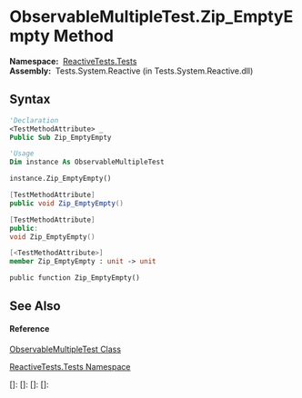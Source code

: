 # ObservableMultipleTest.Zip\_EmptyEmpty Method

**Namespace:**  [ReactiveTests.Tests](ReactiveTests.Tests\ReactiveTests.Tests.md)  
**Assembly:**  Tests.System.Reactive (in Tests.System.Reactive.dll)

## Syntax

```vb
'Declaration
<TestMethodAttribute> _
Public Sub Zip_EmptyEmpty
```

```vb
'Usage
Dim instance As ObservableMultipleTest

instance.Zip_EmptyEmpty()
```

```csharp
[TestMethodAttribute]
public void Zip_EmptyEmpty()
```

```c++
[TestMethodAttribute]
public:
void Zip_EmptyEmpty()
```

```fsharp
[<TestMethodAttribute>]
member Zip_EmptyEmpty : unit -> unit 
```

```jscript
public function Zip_EmptyEmpty()
```

## See Also

#### Reference

[ObservableMultipleTest Class](ObservableMultipleTest\ObservableMultipleTest.md)

[ReactiveTests.Tests Namespace](ReactiveTests.Tests\ReactiveTests.Tests.md)

[]: 
[]: 
[]: 
[]: 